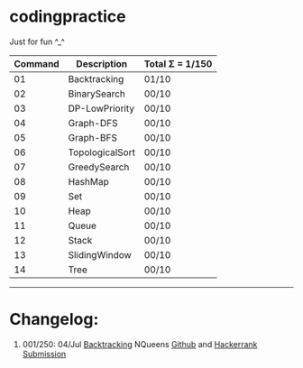 # codingpractice

Just for fun ^_^

Command | Description| Total Σ = 1/150 
--- | --- | ---
01|Backtracking | 01/10 
02|BinarySearch  | 00/10 
03|DP-LowPriority  | 00/10 
04|Graph-DFS  | 00/10 
05|Graph-BFS  | 00/10 
06|TopologicalSort  | 00/10 
07|GreedySearch  | 00/10 
08|HashMap  | 00/10 
09|Set  | 00/10 
10|Heap  | 00/10 
11|Queue  | 00/10 
12|Stack  | 00/10 
13|SlidingWindow  | 00/10 
14|Tree | 00/10 

----

# Changelog:  
1. 001/250: 04/Jul [Backtracking](https://github.com/frosty03/codingpractice/tree/main/01.Backtracking) NQueens [Github](https://github.com/frosty03/codingpractice/blob/main/01.Backtracking/R01NQueens.java) and [Hackerrank Submission](https://www.hackerearth.com/submission/59601219/)
